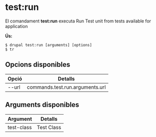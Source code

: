 # test:run
El comandament **test:run** executa Run Test unit from tests available for application

**Ús:**
```
$ drupal test:run [arguments] [options] 
$ tr  
```

## Opcions disponibles
Opció | Detalls
-------|-------------
--url | commands.test.run.arguments.url

## Arguments disponibles
Argument | Detalls
---------|-------------
test-class | Test Class
